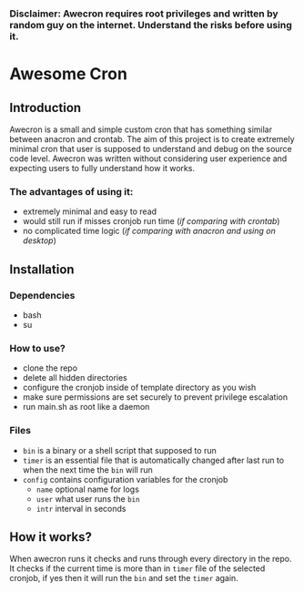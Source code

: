 ### Disclaimer: Awecron requires root privileges and written by random guy on the internet. Understand the risks before using it.

# Awesome Cron
## Introduction
Awecron is a small and simple custom cron that has something similar between anacron and crontab.
The aim of this project is to create extremely minimal cron that user is supposed to understand and debug on the source code level.
Awecron was written without considering user experience and expecting users to fully understand how it works.

### The advantages of using it:
 * extremely minimal and easy to read
 * would still run if misses cronjob run time (_if comparing with crontab_)
 * no complicated time logic (_if comparing with anacron and using on desktop_)

## Installation

### Dependencies

* bash
* su

### How to use? 

 * clone the repo
 * delete all hidden directories
 * configure the cronjob inside of template directory as you wish
 * make sure permissions are set securely to prevent privilege escalation
 * run main.sh as root like a daemon

### Files

 * `bin` is a binary or a shell script that supposed to run
 * `timer` is an essential file that is automatically changed after last run to when the next time the `bin` will run
 * `config` contains configuration variables for the cronjob
    * `name` optional name for logs
    * `user` what user runs the `bin`
    * `intr` interval in seconds

## How it works?

When awecron runs it checks and runs through every directory in the repo. It checks if the current time is more than in `timer` file of the selected cronjob, if yes then it will run the `bin` and set the `timer` again.
